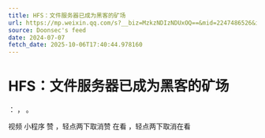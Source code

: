 ```yaml
---
title: HFS：文件服务器已成为黑客的矿场
url: https://mp.weixin.qq.com/s?__biz=MzkzNDIzNDUxOQ==&mid=2247486526&idx=3&sn=2830cec25ae52c23c4845ddd0b5f7129
source: Doonsec's feed
date: 2024-07-07
fetch_date: 2025-10-06T17:40:44.978160
---
```


# HFS：文件服务器已成为黑客的矿场

：
，
。

视频
小程序
赞
，轻点两下取消赞
在看
，轻点两下取消在看